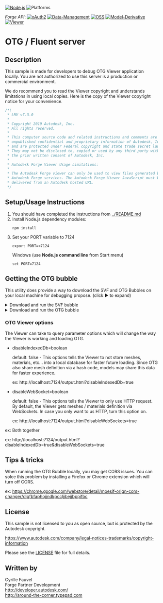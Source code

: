 [![Node.js](https://img.shields.io/badge/Node.js-10.16.0-blue.svg)](https://nodejs.org/)
![Platforms](https://img.shields.io/badge/platform-windows%20%7C%20osx%20%7C%20linux-lightgray.svg)

*Forge API*:
[![oAuth2](https://img.shields.io/badge/oAuth2-v1-green.svg)](http://developer-autodesk.github.io/)
[![Data-Management](https://img.shields.io/badge/Data%20Management-v1-green.svg)](http://developer-autodesk.github.io/)
[![OSS](https://img.shields.io/badge/OSS-v2-green.svg)](http://developer-autodesk.github.io/)
[![Model-Derivative](https://img.shields.io/badge/Model%20Derivative-v2-green.svg)](http://developer-autodesk.github.io/)
[![Viewer](https://img.shields.io/badge/Forge%20Viewer-v7.3-green.svg)](http://developer-autodesk.github.io/)


# OTG / Fluent server


## Description

This sample is made for developers to debug OTG Viewer application locally. You are not authorized to use this server is a production or commercial environment.

We do recommend you to read the Viewer copyright and understands limitations in using local copies. Here is the copy of the Viewer copyright notice for your convenience.

```javascript
/*!
 * LMV v7.3.0
 * 
 * Copyright 2019 Autodesk, Inc.
 * All rights reserved.
 * 
 * This computer source code and related instructions and comments are the
 * unpublished confidential and proprietary information of Autodesk, Inc.
 * and are protected under Federal copyright and state trade secret law.
 * They may not be disclosed to, copied or used by any third party without
 * the prior written consent of Autodesk, Inc.
 * 
 * Autodesk Forge Viewer Usage Limitations:
 * 
 * The Autodesk Forge viewer can only be used to view files generated by
 * Autodesk Forge services. The Autodesk Forge Viewer JavaScript must be
 * delivered from an Autodesk hosted URL.
 */
```

## Setup/Usage Instructions

  1. You should have completed the instructions from [../README.md](../README.md)
  2. Install Node.js dependency modules:<br />
     ```
     npm install
     ```
  3. Set your PORT variable to 7124
     ```
     export PORT=<7124
     ```
     Windows (use <b>Node.js command line</b> from Start menu)
     ```
     set PORT=7124
     ```

## Getting the OTG bubble

This utility does provide a way to download the SVF and OTG Bubbles on your local machine for debugging propose. (click &#9658; to expand)

<details>
   <summary>Download and run the SVF bubble</summary>

   ```bash
   # Do authorization/authentication.
   node forge.js 3legged auto

   # Get the list of Hubs.
   node forge.js hubs ls

   # Get the list of projects.
   node forge.js projects ls $MyHubID

   # Get the Project tree information.
   node forge.js projects tree $MyHubID $MyProjectID

   # Download the SVF Bubble
   node forge.js bubble get $MyVersionID ./bubbles/MyPath

   # Create an HTML page with your local URN
   node forge.js html get /MyPath/bubble.json ./bubbles/output.html

   # Start local server and load the HTML page.
   open http://localhost:$PORT/output.html & http-server ./bubbles/
   ```

</details>

<details>
   <summary>Download and run the OTG bubble</summary>

   ``` bash
   # Do authorization/authentication.
   node forge.js 3legged auto

   # Get the list of Hubs.
   node forge.js hubs ls

   # Get the list of projects.
   node forge.js projects ls $MyHubID

   # Get the Project tree information.
   node forge.js projects tree $MyHubID $MyProjectID

   # Download the SVF Bubble
   node forge.js bubble get $MyVersionID ./bubbles/MyPath --otg

   # Create an HTML page with your local URN
   node forge.js html get /MyPath/VERSION_NUMBER/bubble.json ./bubbles/output.html

   # Start local server and load the HTML page.
   open http://localhost:7124/output.html & PORT=7124 & node fluent-server/start.js ./bubbles/
   ```

</details>

### OTG Viewer options

The Viewer can take to query parameter options which will change the way the Viewer is working and loading OTG.

* disableIndexedDb=boolean

  default: false - This options tells the Viewer to not store meshes, materials, etc... into a local database for faster future loading. Since OTG also share mesh definition via a hash code, models may share this data for faster experience.

  ex: http://localhost:7124/output.html?disableIndexedDb=true

* disableWebSocket=boolean

  default: false - This options tells the Viewer to only use HTTP request. By default, the Viewer gets meshes / materials definition via WebSockets. In case you only want to us HTTP, turn this option on.

  ex: http://localhost:7124/output.html?disableWebSockets=true

ex: Both together

ex: http://localhost:7124/output.html?disableIndexedDb=true&disableWebSockets=true

## Tips & tricks

When running the OTG Bubble locally, you may get CORS issues. You can solce this problem by installing a Firefox or Chrome extension which will turn off CORS.

ex: https://chrome.google.com/webstore/detail/moesif-orign-cors-changer/digfbfaphojjndkpccljibejjbppifbc

## License

This sample is not licensed to you as open source, but is protected by the Autodesk copyright.

https://www.autodesk.com/company/legal-notices-trademarks/copyright-information

Please see the [LICENSE](LICENSE) file for full details.

## Written by

Cyrille Fauvel <br />
Forge Partner Development <br />
http://developer.autodesk.com/ <br />
http://around-the-corner.typepad.com <br />
